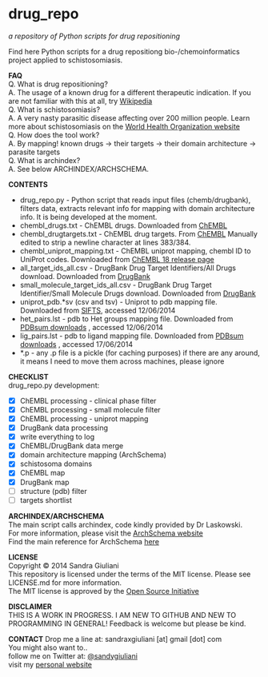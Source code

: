 # drug_repo #
_a repository of Python scripts for drug repositioning_


Find here Python scripts for a drug repositiong bio-/chemoinformatics project
applied to schistosomiasis.  

**FAQ**  
Q. What is drug repositioning?   
A. The usage of a known drug for a different therapeutic indication. If you are not familiar with this at all, try [Wikipedia](http://en.wikipedia.org/wiki/Drug_repositioning)  
Q. What is schistosomiasis?  
A. A very nasty parasitic disease affecting over 200 million people. Learn more about schistosomiasis on the [World Health Organization website](http://www.who.int/topics/schistosomiasis/en/)  
Q. How does the tool work?  
A. By mapping! known drugs -> their targets -> their domain architecture -> parasite targets  
Q. What is archindex?  
A. See below ARCHINDEX/ARCHSCHEMA.

**CONTENTS**
* drug_repo.py - Python script that reads input files (chemb/drugbank), filters data, extracts relevant info for mapping with domain architecture info. It is being developed at the moment.
* chembl\_drugs.txt - ChEMBL drugs. Downloaded from [ChEMBL](http://www.ebi.ac.uk/chembl/drugstore/)
* chembl\_drugtargets.txt - ChEMBL drug targets. From [ChEMBL](http://www.ebi.ac.uk/chembl/drug/targets/) Manually edited to strip a newline character at lines 383/384.  
* chembl\_uniprot\_mapping.txt - ChEMBL uniprot mapping, chembl ID to UniProt codes. Downloaded from [ChEMBL 18 release page](ftp://ftp.ebi.ac.uk/pub/databases/chembl/ChEMBLdb/releases/chembl_18/)  
* all\_target\_ids\_all.csv - DrugBank Drug Target Identifiers/All Drugs download. Downloaded from [DrugBank](http://www.drugbank.ca/downloads#protein-identifiers)  
* small\_molecule\_target\_ids\_all.csv - DrugBank Drug Target Identifier/Small Molecule Drugs download. Downloaded from [DrugBank](http://www.drugbank.ca/downloads#protein-identifiers)  
* uniprot_pdb.*sv (csv and tsv) - Uniprot to pdb mapping file. Downloaded from [SIFTS](http://www.ebi.ac.uk/pdbe/docs/sifts/quick.html), accessed 12/06/2014  
* het_pairs.lst - pdb to Het groups mapping file. Downloaded from [PDBsum downloads](http://www.ebi.ac.uk/thornton-srv/databases/cgi-bin/pdbsum/GetPage.pl?doc=TRUE&template=downloads.html&pdbcode=n/a) , accessed 12/06/2014  
* lig_pairs.lst - pdb to ligand mapping file. Downloaded from [PDBsum downloads](http://www.ebi.ac.uk/thornton-srv/databases/cgi-bin/pdbsum/GetPage.pl?doc=TRUE&template=downloads.html&pdbcode=n/a) , accessed 17/06/2014  
* \*.p - any .p file is a pickle (for caching purposes) if there are any around, it means I need to move them across machines, please ignore



**CHECKLIST**  
drug_repo.py development:
- [x] ChEMBL processing - clinical phase filter 
- [x] ChEMBL processing - small molecule filter 
- [x] ChEMBL processing - uniprot mapping
- [x] DrugBank data processing
- [x] write everything to log
- [x] ChEMBL/DrugBank data merge
- [x] domain architecture mapping (ArchSchema)
- [x] schistosoma domains
- [x] ChEMBL map
- [x] DrugBank map
- [ ] structure (pdb) filter
- [ ] targets shortlist

**ARCHINDEX/ARCHSCHEMA**  
The main script calls archindex, code kindly provided by Dr Laskowski.    
For more information, please visit the [ArchSchema website](http://www.ebi.ac.uk/thornton-srv/databases/archschema)  
Find the main reference for ArchSchema [here](http://www.ncbi.nlm.nih.gov/pubmed/20299327)  

**LICENSE**  
Copyright &copy; 2014 Sandra Giuliani  
This repository is licensed under the terms of the MIT license. Please see LICENSE.md for more information.  
The MIT license is approved by the [Open Source Initiative](http://opensource.org/licenses)

**DISCLAIMER**  
THIS IS A WORK IN PROGRESS. I AM NEW TO GITHUB AND NEW TO PROGRAMMING IN GENERAL! Feedback is welcome but please be kind.  

**CONTACT**
Drop me a line at: sandraxgiuliani [at] gmail [dot] com  
You might also want to..  
follow me on Twitter at: [@sandygiuliani](https://twitter.com/sandygiuliani)  
visit my [personal website](http://www.sandragiuliani.com/)  